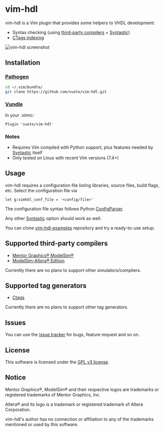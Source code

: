 # vim-hdl

vim-hdl is a Vim plugin that provides some helpers to VHDL development:
* Syntax checking (using [third-party compilers](#supported-third-party-compilers) + [Syntastic][Syntastic])
* [CTags indexing](#supported-tag-generators)

![vim-hdl screenshot](http://i.imgur.com/YksSZq0.png)

## Installation

### [Pathogen][pathogen]

```bash
cd ~/.vim/bundle/
git clone https://github.com/suoto/vim-hdl.git
```

### [Vundle][vundle]

In your .vimrc:

```viml
Plugin 'suoto/vim-hdl'
```

### Notes

* Requires Vim compiled with Python support, plus features needed by [Syntastic][Syntastic] itself
* Only tested on Linux with recent Vim versions (7.4+)

## Usage

vim-hdl requires a configuration file listing libraries, source files, build flags, etc. Select the configuration file via

```viml
let g:vimhdl_conf_file = '<config/file>'
```

The configuration file syntax follows Python [ConfigParser][ConfigParser].

Any other [Syntastic][Syntastic] option should work as well.

You can clone [vim-hdl-examples][vim-hdl-examples] repository and try a ready-to-use setup.

## Supported third-party compilers

* [Mentor Graphics® ModelSim®][MG_msim]
* [ModelSim-Altera® Edition][Altera_msim]

Currently there are no plans to support other simulators/compilers.

## Supported tag generators

* [Ctags][ctags]

Currently there are no plans to support other tag generators.

## Issues

You can use the [issue tracker][issue_tracker] for bugs, feature request and so on.

## License

This software is licensed under the [GPL v3 license][gpl].

## Notice

Mentor Graphics®, ModelSim® and their respective logos are trademarks or registered trademarks of Mentor Graphics, Inc.

Altera® and its logo is a trademark or registered trademark of Altera Corporation.

vim-hdl's author has no connection or affiliation to any of the trademarks mentioned or used by this software.

[Syntastic]: https://github.com/scrooloose/syntastic
[MG_msim]: http://www.mentor.com/products/fv/modelsim/
[Altera_msim]: https://www.altera.com/downloads/download-center.html
[pathogen]: https://github.com/tpope/vim-pathogen 
[vundle]: https://github.com/VundleVim/Vundle.vim
[ConfigParser]: https://docs.python.org/2/library/configparser.html
[vim-hdl-examples]: https://github.com/suoto/vim-hdl-examples
[gpl]: http://www.gnu.org/copyleft/gpl.html
[issue_tracker]: https://github.com/suoto/vim-hdl/issues
[ctags]: http://ctags.sourceforge.net/

